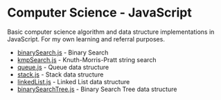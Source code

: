 # Computer Science - JavaScript

Basic computer science algorithm and data structure implementations in JavaScript. For my own learning and referral purposes.

- [binarySearch.js](./binarySearch.js) - Binary Search
- [kmpSearch.js](./kmpSearch.js) - Knuth-Morris-Pratt string search
- [queue.js](./queue.js) - Queue data structure
- [stack.js](./stack.js) - Stack data structure
- [linkedList.js](./linkedList.js) - Linked List data structure
- [binarySearchTree.js](./binarySearchTree.js) - Binary Search Tree data structure
